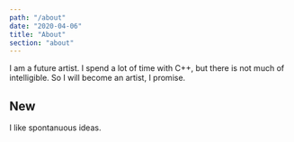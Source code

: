 ```yaml
---
path: "/about"
date: "2020-04-06"
title: "About"
section: "about"
---
```



I am a future artist. I spend a lot of time with C++, but there is not much of intelligible. So I will become an artist, I promise.

## New

I like spontanuous ideas.
